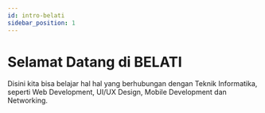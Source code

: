 ```yaml
---
id: intro-belati
sidebar_position: 1
---
```


# Selamat Datang di BELATI

Disini kita bisa belajar hal hal yang berhubungan dengan Teknik Informatika, seperti Web Development, UI/UX Design, Mobile Development dan Networking.
